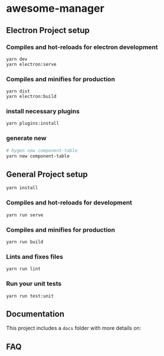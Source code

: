 # awesome-manager

## Electron Project setup

### Compiles and hot-reloads for electron development
```
yarn dev
yarn electron:serve
```

### Compiles and minifies for production
```
yarn dist
yarn electron:build
```

### install necessary plugins

```
yarn plugins:install
```

### generate new

``` sh
# hygen new component-table
yarn new component-table
```

## General Project setup
```
yarn install
```

### Compiles and hot-reloads for development
```
yarn run serve
```

### Compiles and minifies for production
```
yarn run build
```

### Lints and fixes files
```
yarn run lint
```

### Run your unit tests
```
yarn run test:unit
```

## Documentation

This project includes a `docs` folder with more details on:

## FAQ

